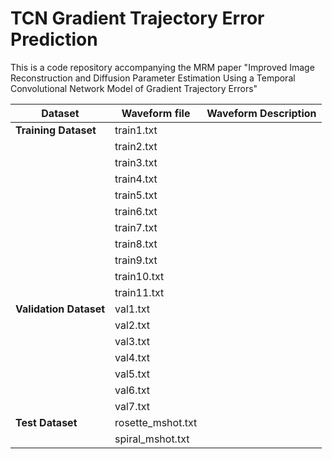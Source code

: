 # TCN Gradient Trajectory Error Prediction
This is a code repository accompanying the MRM paper "Improved Image Reconstruction and Diffusion Parameter Estimation Using a Temporal Convolutional Network Model of Gradient Trajectory Errors"

| Dataset               | Waveform file             | Waveform Description      |   
|-----------------------|---------------------------|----------------------------
| **Training Dataset**  | train1.txt                |
|                       | train2.txt                |
|                       | train3.txt                |
|                       | train4.txt                |
|                       | train5.txt                |
|                       | train6.txt                |
|                       | train7.txt                |
|                       | train8.txt                |
|                       | train9.txt                |
|                       | train10.txt               |
|                       | train11.txt               |
| **Validation Dataset**| val1.txt                  |
|                       | val2.txt                  |
|                       | val3.txt                  |
|                       | val4.txt                  |
|                       | val5.txt                  |
|                       | val6.txt                  |
|                       | val7.txt                  |
| **Test Dataset**      | rosette_mshot.txt         |
|                       | spiral_mshot.txt          |
